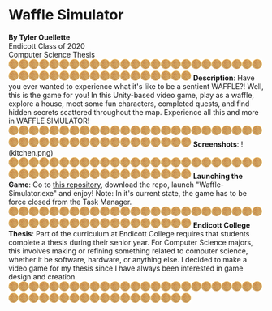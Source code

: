 # Waffle Simulator
**By Tyler Ouellette**<br/>
Endicott Class of 2020<br/>
Computer Science Thesis<br/>
![Waffle](smallwaffle.png)![Waffle](smallwaffle.png)![Waffle](smallwaffle.png)![Waffle](smallwaffle.png)![Waffle](smallwaffle.png)![Waffle](smallwaffle.png)![Waffle](smallwaffle.png)![Waffle](smallwaffle.png)![Waffle](smallwaffle.png)![Waffle](smallwaffle.png)![Waffle](smallwaffle.png)![Waffle](smallwaffle.png)![Waffle](smallwaffle.png)![Waffle](smallwaffle.png)![Waffle](smallwaffle.png)![Waffle](smallwaffle.png)![Waffle](smallwaffle.png)![Waffle](smallwaffle.png)![Waffle](smallwaffle.png)![Waffle](smallwaffle.png)![Waffle](smallwaffle.png)![Waffle](smallwaffle.png)![Waffle](smallwaffle.png)![Waffle](smallwaffle.png)![Waffle](smallwaffle.png)![Waffle](smallwaffle.png)![Waffle](smallwaffle.png)![Waffle](smallwaffle.png)![Waffle](smallwaffle.png)![Waffle](smallwaffle.png)![Waffle](smallwaffle.png)![Waffle](smallwaffle.png)![Waffle](smallwaffle.png)![Waffle](smallwaffle.png)![Waffle](smallwaffle.png)![Waffle](smallwaffle.png)![Waffle](smallwaffle.png)![Waffle](smallwaffle.png)![Waffle](smallwaffle.png)![Waffle](smallwaffle.png)![Waffle](smallwaffle.png)![Waffle](smallwaffle.png)![Waffle](smallwaffle.png)
**Description**: Have you ever wanted to experience what it's like to be a sentient WAFFLE?! Well, this is the game for you! In this Unity-based video game, play as a waffle, explore a house, meet some fun characters, completed quests, and find hidden secrets scattered throughout the map. Experience all this and more in WAFFLE SIMULATOR!<br/>
![Waffle](smallwaffle.png)![Waffle](smallwaffle.png)![Waffle](smallwaffle.png)![Waffle](smallwaffle.png)![Waffle](smallwaffle.png)![Waffle](smallwaffle.png)![Waffle](smallwaffle.png)![Waffle](smallwaffle.png)![Waffle](smallwaffle.png)![Waffle](smallwaffle.png)![Waffle](smallwaffle.png)![Waffle](smallwaffle.png)![Waffle](smallwaffle.png)![Waffle](smallwaffle.png)![Waffle](smallwaffle.png)![Waffle](smallwaffle.png)![Waffle](smallwaffle.png)![Waffle](smallwaffle.png)![Waffle](smallwaffle.png)![Waffle](smallwaffle.png)![Waffle](smallwaffle.png)![Waffle](smallwaffle.png)![Waffle](smallwaffle.png)![Waffle](smallwaffle.png)![Waffle](smallwaffle.png)![Waffle](smallwaffle.png)![Waffle](smallwaffle.png)![Waffle](smallwaffle.png)![Waffle](smallwaffle.png)![Waffle](smallwaffle.png)![Waffle](smallwaffle.png)![Waffle](smallwaffle.png)![Waffle](smallwaffle.png)![Waffle](smallwaffle.png)![Waffle](smallwaffle.png)![Waffle](smallwaffle.png)![Waffle](smallwaffle.png)![Waffle](smallwaffle.png)![Waffle](smallwaffle.png)![Waffle](smallwaffle.png)![Waffle](smallwaffle.png)![Waffle](smallwaffle.png)![Waffle](smallwaffle.png)
**Screenshots**: !(kitchen.png)<br/>
![Waffle](smallwaffle.png)![Waffle](smallwaffle.png)![Waffle](smallwaffle.png)![Waffle](smallwaffle.png)![Waffle](smallwaffle.png)![Waffle](smallwaffle.png)![Waffle](smallwaffle.png)![Waffle](smallwaffle.png)![Waffle](smallwaffle.png)![Waffle](smallwaffle.png)![Waffle](smallwaffle.png)![Waffle](smallwaffle.png)![Waffle](smallwaffle.png)![Waffle](smallwaffle.png)![Waffle](smallwaffle.png)![Waffle](smallwaffle.png)![Waffle](smallwaffle.png)![Waffle](smallwaffle.png)![Waffle](smallwaffle.png)![Waffle](smallwaffle.png)![Waffle](smallwaffle.png)![Waffle](smallwaffle.png)![Waffle](smallwaffle.png)![Waffle](smallwaffle.png)![Waffle](smallwaffle.png)![Waffle](smallwaffle.png)![Waffle](smallwaffle.png)![Waffle](smallwaffle.png)![Waffle](smallwaffle.png)![Waffle](smallwaffle.png)![Waffle](smallwaffle.png)![Waffle](smallwaffle.png)![Waffle](smallwaffle.png)![Waffle](smallwaffle.png)![Waffle](smallwaffle.png)![Waffle](smallwaffle.png)![Waffle](smallwaffle.png)![Waffle](smallwaffle.png)![Waffle](smallwaffle.png)![Waffle](smallwaffle.png)![Waffle](smallwaffle.png)![Waffle](smallwaffle.png)![Waffle](smallwaffle.png)
**Launching the Game**: Go to [this repository](https://github.com/TylerOuellette6/Waffle-Simulator-Build), download the repo, launch "Waffle-Simulator.exe" and enjoy! Note: In it's current state, the game has to be force closed from the Task Manager.<br/>
![Waffle](smallwaffle.png)![Waffle](smallwaffle.png)![Waffle](smallwaffle.png)![Waffle](smallwaffle.png)![Waffle](smallwaffle.png)![Waffle](smallwaffle.png)![Waffle](smallwaffle.png)![Waffle](smallwaffle.png)![Waffle](smallwaffle.png)![Waffle](smallwaffle.png)![Waffle](smallwaffle.png)![Waffle](smallwaffle.png)![Waffle](smallwaffle.png)![Waffle](smallwaffle.png)![Waffle](smallwaffle.png)![Waffle](smallwaffle.png)![Waffle](smallwaffle.png)![Waffle](smallwaffle.png)![Waffle](smallwaffle.png)![Waffle](smallwaffle.png)![Waffle](smallwaffle.png)![Waffle](smallwaffle.png)![Waffle](smallwaffle.png)![Waffle](smallwaffle.png)![Waffle](smallwaffle.png)![Waffle](smallwaffle.png)![Waffle](smallwaffle.png)![Waffle](smallwaffle.png)![Waffle](smallwaffle.png)![Waffle](smallwaffle.png)![Waffle](smallwaffle.png)![Waffle](smallwaffle.png)![Waffle](smallwaffle.png)![Waffle](smallwaffle.png)![Waffle](smallwaffle.png)![Waffle](smallwaffle.png)![Waffle](smallwaffle.png)![Waffle](smallwaffle.png)![Waffle](smallwaffle.png)![Waffle](smallwaffle.png)![Waffle](smallwaffle.png)![Waffle](smallwaffle.png)![Waffle](smallwaffle.png)
**Endicott College Thesis**: Part of the curriculum at Endicott College requires that students complete a thesis during their senior year. For Computer Science majors, this involves making or refining something related to computer science, whether it be software, hardware, or anything else. I decided to make a video game for my thesis since I have always been interested in game design and creation.<br/>
![Waffle](smallwaffle.png)![Waffle](smallwaffle.png)![Waffle](smallwaffle.png)![Waffle](smallwaffle.png)![Waffle](smallwaffle.png)![Waffle](smallwaffle.png)![Waffle](smallwaffle.png)![Waffle](smallwaffle.png)![Waffle](smallwaffle.png)![Waffle](smallwaffle.png)![Waffle](smallwaffle.png)![Waffle](smallwaffle.png)![Waffle](smallwaffle.png)![Waffle](smallwaffle.png)![Waffle](smallwaffle.png)![Waffle](smallwaffle.png)![Waffle](smallwaffle.png)![Waffle](smallwaffle.png)![Waffle](smallwaffle.png)![Waffle](smallwaffle.png)![Waffle](smallwaffle.png)![Waffle](smallwaffle.png)![Waffle](smallwaffle.png)![Waffle](smallwaffle.png)![Waffle](smallwaffle.png)![Waffle](smallwaffle.png)![Waffle](smallwaffle.png)![Waffle](smallwaffle.png)![Waffle](smallwaffle.png)![Waffle](smallwaffle.png)![Waffle](smallwaffle.png)![Waffle](smallwaffle.png)![Waffle](smallwaffle.png)![Waffle](smallwaffle.png)![Waffle](smallwaffle.png)![Waffle](smallwaffle.png)![Waffle](smallwaffle.png)![Waffle](smallwaffle.png)![Waffle](smallwaffle.png)![Waffle](smallwaffle.png)![Waffle](smallwaffle.png)![Waffle](smallwaffle.png)![Waffle](smallwaffle.png)
